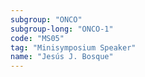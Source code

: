 ```yaml
---
subgroup: "ONCO"
subgroup-long: "ONCO-1"
code: "MS05"
tag: "Minisymposium Speaker"
name: "Jesús J. Bosque"
---
```

